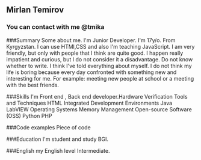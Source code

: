 ## Mirlan Temirov

### You can contact with me @tmika
###Summary
Some about me. I'm Junior Developer. I'm 17y/o. From Kyrgyzstan.
I can use HTMl,CSS and also I'm teaching JavaScript. I am very friendly,
but only with people that I think are quite good. I happen really impatient
and curious, but I do not consider it a disadvantage. 
Do not know whether to write. I think 
I've told everything about myself. I do not think my life is
boring because every day confronted with something new and 
interesting for me. For example: meeting new people at school 
or a meeting with the best friends.


   ###Skills
I'm Front end , Back end developer.Hardware Verification Tools and Techniques
                                   HTML
                                   Integrated Development Environments
                                   Java
                                   LabVIEW
                                   Operating Systems
                                   Memory Management
                                   Open-source Software (OSS)
                                   Python
                                 PHP

###Code examples
Piece of code




###Education
I'm student  and study BGI.


###English
my English level Intermediate.